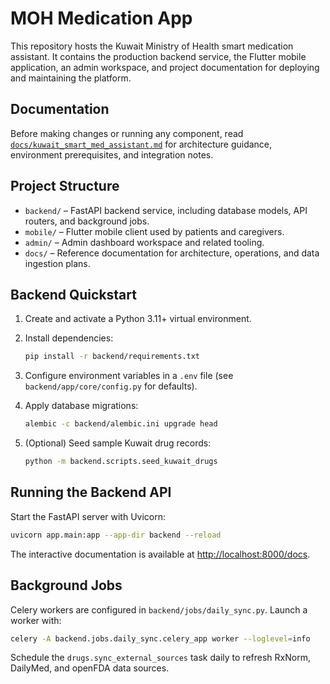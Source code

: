 # MOH Medication App

This repository hosts the Kuwait Ministry of Health smart medication assistant. It contains the production backend service, the Flutter mobile application, an admin workspace, and project documentation for deploying and maintaining the platform.

## Documentation

Before making changes or running any component, read [`docs/kuwait_smart_med_assistant.md`](docs/kuwait_smart_med_assistant.md) for architecture guidance, environment prerequisites, and integration notes.

## Project Structure

- `backend/` – FastAPI backend service, including database models, API routers, and background jobs.
- `mobile/` – Flutter mobile client used by patients and caregivers.
- `admin/` – Admin dashboard workspace and related tooling.
- `docs/` – Reference documentation for architecture, operations, and data ingestion plans.

## Backend Quickstart

1. Create and activate a Python 3.11+ virtual environment.
2. Install dependencies:

   ```bash
   pip install -r backend/requirements.txt
   ```

3. Configure environment variables in a `.env` file (see `backend/app/core/config.py` for defaults).
4. Apply database migrations:

   ```bash
   alembic -c backend/alembic.ini upgrade head
   ```

5. (Optional) Seed sample Kuwait drug records:

   ```bash
   python -m backend.scripts.seed_kuwait_drugs
   ```

## Running the Backend API

Start the FastAPI server with Uvicorn:

```bash
uvicorn app.main:app --app-dir backend --reload
```

The interactive documentation is available at <http://localhost:8000/docs>.

## Background Jobs

Celery workers are configured in `backend/jobs/daily_sync.py`. Launch a worker with:

```bash
celery -A backend.jobs.daily_sync.celery_app worker --loglevel=info
```

Schedule the `drugs.sync_external_sources` task daily to refresh RxNorm, DailyMed, and openFDA data sources.
